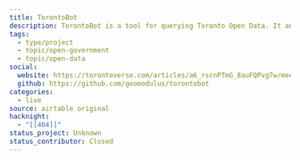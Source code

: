 ```yaml
---
title: TorontoBot
description: TorontoBot is a tool for querying Toronto Open Data. It answers questions either on the command line or as a Discord bot.
tags:
  - type/project
  - topic/open-government
  - topic/open-data
social:
  website: https://torontoverse.com/articles/a6_rscnPTmG_8auFQPvg7w/meet-torontobot-torontoverses-ai-powered-municipal
  github: https://github.com/geomodulus/torontobot
categories:
  - live
source: airtable original
hacknight:
  - "[[404]]"
status_project: Unknown
status_contributor: Closed
---
```

